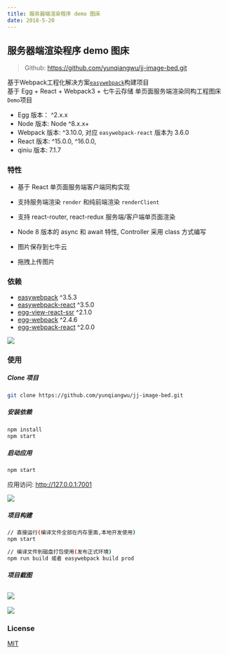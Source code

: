 ```yaml
---
title: 服务器端渲染程序 demo 图床
date: 2018-5-20
---
```

## 服务器端渲染程序 demo 图床

> Github: https://github.com/yunqiangwu/jj-image-bed.git

基于Webpack工程化解决方案[`easywebpack`](https://zhuanlan.zhihu.com/p/28322014)构建项目  
基于 Egg + React + Webpack3 + 七牛云存储 单页面服务端渲染同构工程图床`Demo`项目

- Egg 版本： ^2.x.x
- Node 版本: Node ^8.x.x+
- Webpack 版本: ^3.10.0, 对应 `easywebpack-react` 版本为 3.6.0
- React 版本: ^15.0.0, ^16.0.0, 
- qiniu 版本: 7.1.7


### 特性

- 基于 React 单页面服务端客户端同构实现

- 支持服务端渲染 `render` 和纯前端渲染 `renderClient`

- 支持 react-router, react-redux 服务端/客户端单页面渲染

- Node 8 版本的 async 和 await 特性, Controller 采用 class 方式编写

- 图片保存到七牛云

- 拖拽上传图片


### 依赖

- [easywebpack](https://github.com/hubcarl/easywebpack) ^3.5.3
- [easywebpack-react](https://github.com/hubcarl/easywebpack-react) ^3.5.0
- [egg-view-react-ssr](https://github.com/hubcarl/egg-view-react-ssr) ^2.1.0
- [egg-webpack](https://github.com/hubcarl/egg-webpack) ^2.4.6
- [egg-webpack-react](https://github.com/hubcarl/egg-webpack-react) ^2.0.0

![](http://7xsjnn.com2.z0.glb.clouddn.com/15271170207529.jpg)




### 使用


##### Clone 项目

```bash
git clone https://github.com/yunqiangwu/jj-image-bed.git
```

##### 安装依赖

```bash
npm install
npm start
```

##### 启动应用

```bash
npm start
```

应用访问: http://127.0.0.1:7001

![](http://7xsjnn.com2.z0.glb.clouddn.com/15271170561959.png)


##### 项目构建

```bash
// 直接运行(编译文件全部在内存里面,本地开发使用)
npm start

// 编译文件到磁盘打包使用(发布正式环境)
npm run build 或者 easywebpack build prod
```

##### 项目截图

![](http://7xsjnn.com2.z0.glb.clouddn.com/15271168264465.jpg)
---
![](http://7xsjnn.com2.z0.glb.clouddn.com/15271169015438.jpg)


### License

[MIT](LICENSE)




